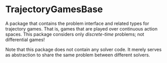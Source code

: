 # TrajectoryGamesBase

A package that contains the problem interface and related types for trajectory games. That is, games that are played over continuous action spaces. This package considers only *discrete-time* problems; not differential games!

Note that this package does not contain any solver code. It merely serves as abstraction to share the same problem between different solvers.
